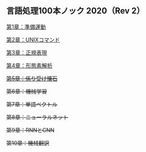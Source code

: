 ## 言語処理100本ノック 2020（Rev 2）

[第1章：準備運動](https://github.com/haru1290/nlp100/blob/main/notebooks/chapter01.ipynb)

[第2章：UNIXコマンド](https://github.com/haru1290/nlp100/blob/main/notebooks/chapter02.ipynb)

[第3章：正規表現](https://github.com/haru1290/nlp100/blob/main/notebooks/chapter03.ipynb)

[第4章：形態素解析](https://github.com/haru1290/nlp100/blob/main/notebooks/chapter04.ipynb)

~~[第5章：係り受け懐石](https://github.com/haru1290/nlp100/blob/main/notebooks/chapter05.ipynb)~~

~~第6章：機械学習~~

~~第7章：単語ベクトル~~

~~第8章：ニューラルネット~~

~~第9章：RNNとCNN~~

~~第10章：機械翻訳~~
